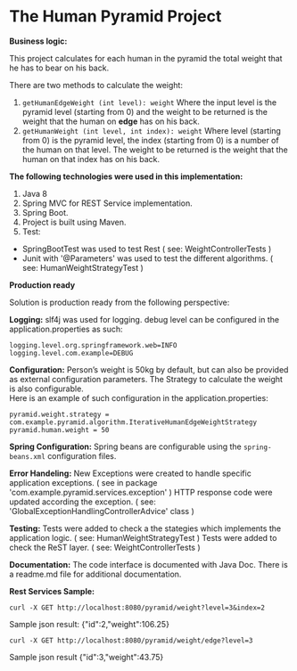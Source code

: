 # The Human Pyramid Project

**Business logic:**

This project calculates for each human in the pyramid the total weight that he has to bear on his back.

There are two methods to calculate the weight:

1.  `getHumanEdgeWeight (int level): weight`
Where the input level is the pyramid level (starting from 0) and the weight to be returned is the weight that the
human on **edge** has on his back.
2.  `getHumanWeight (int level, int index): weight`
Where level (starting from 0) is the pyramid level, the index (starting from 0) is a number of the human on that level.
The weight to be returned is the weight that the human on that index has on his back.

**The following technologies were used in this implementation:**
1. Java 8
2. Spring MVC for REST Service implementation.
3. Spring Boot.
4. Project is built using Maven.
5. Test:
  * SpringBootTest was used to test Rest ( see: WeightControllerTests ) 
  * Junit with '@Parameters' was used to test the different algorithms. ( see: HumanWeightStrategyTest ) 

**Production ready**

Solution is production ready from the following perspective:
  
  **Logging:** 
  slf4j was used for logging.
  debug level can be configured in the application.properties as such:
    
    logging.level.org.springframework.web=INFO
    logging.level.com.example=DEBUG
   
  **Configuration:**
  Person’s weight is 50kg by default, but can also be provided as external configuration parameters.
  The Strategy to calculate the weight is also configurable.  
  Here is an example of such configuration in the application.properties: 
    
    pyramid.weight.strategy = com.example.pyramid.algorithm.IterativeHumanEdgeWeightStrategy
    pyramid.human.weight = 50
    
  **Spring Configuration:**
  Spring beans are configurable using the `spring-beans.xml` configuration files.
    
  **Error Handeling:**
  New Exceptions were created to handle specific application exceptions. ( see in package 'com.example.pyramid.services.exception' )
  HTTP response code were updated according the exception. ( see: 'GlobalExceptionHandlingControllerAdvice' class )
    
  **Testing:**
  Tests were added to check a the stategies which implements the application logic. ( see: HumanWeightStrategyTest )
  Tests were added to check the ReST layer. ( see: WeightControllerTests ) 
  
  **Documentation:**
  The code interface is documented with Java Doc.
  There is a readme.md file for additional documentation.
 
 **Rest Services Sample:**
 
 `curl -X GET http://localhost:8080/pyramid/weight?level=3&index=2`
 
 Sample json result:  {"id":2,"weight":106.25}

`curl -X GET http://localhost:8080/pyramid/weight/edge?level=3`

Sample json result {"id":3,"weight":43.75}
